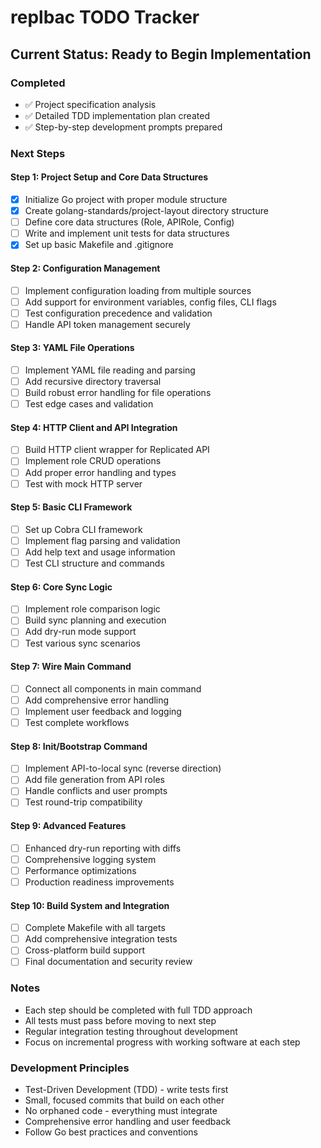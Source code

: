 # replbac TODO Tracker

## Current Status: Ready to Begin Implementation

### Completed
- ✅ Project specification analysis
- ✅ Detailed TDD implementation plan created
- ✅ Step-by-step development prompts prepared

### Next Steps

#### Step 1: Project Setup and Core Data Structures
- [x] Initialize Go project with proper module structure
- [x] Create golang-standards/project-layout directory structure
- [ ] Define core data structures (Role, APIRole, Config)
- [ ] Write and implement unit tests for data structures
- [x] Set up basic Makefile and .gitignore

#### Step 2: Configuration Management
- [ ] Implement configuration loading from multiple sources
- [ ] Add support for environment variables, config files, CLI flags
- [ ] Test configuration precedence and validation
- [ ] Handle API token management securely

#### Step 3: YAML File Operations
- [ ] Implement YAML file reading and parsing
- [ ] Add recursive directory traversal
- [ ] Build robust error handling for file operations
- [ ] Test edge cases and validation

#### Step 4: HTTP Client and API Integration
- [ ] Build HTTP client wrapper for Replicated API
- [ ] Implement role CRUD operations
- [ ] Add proper error handling and types
- [ ] Test with mock HTTP server

#### Step 5: Basic CLI Framework
- [ ] Set up Cobra CLI framework
- [ ] Implement flag parsing and validation
- [ ] Add help text and usage information
- [ ] Test CLI structure and commands

#### Step 6: Core Sync Logic
- [ ] Implement role comparison logic
- [ ] Build sync planning and execution
- [ ] Add dry-run mode support
- [ ] Test various sync scenarios

#### Step 7: Wire Main Command
- [ ] Connect all components in main command
- [ ] Add comprehensive error handling
- [ ] Implement user feedback and logging
- [ ] Test complete workflows

#### Step 8: Init/Bootstrap Command
- [ ] Implement API-to-local sync (reverse direction)
- [ ] Add file generation from API roles
- [ ] Handle conflicts and user prompts
- [ ] Test round-trip compatibility

#### Step 9: Advanced Features
- [ ] Enhanced dry-run reporting with diffs
- [ ] Comprehensive logging system
- [ ] Performance optimizations
- [ ] Production readiness improvements

#### Step 10: Build System and Integration
- [ ] Complete Makefile with all targets
- [ ] Add comprehensive integration tests
- [ ] Cross-platform build support
- [ ] Final documentation and security review

### Notes
- Each step should be completed with full TDD approach
- All tests must pass before moving to next step
- Regular integration testing throughout development
- Focus on incremental progress with working software at each step

### Development Principles
- Test-Driven Development (TDD) - write tests first
- Small, focused commits that build on each other
- No orphaned code - everything must integrate
- Comprehensive error handling and user feedback
- Follow Go best practices and conventions